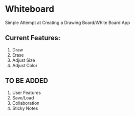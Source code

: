 # Whiteboard

Simple Attempt at Creating a Drawing Board/White Board App

## Current Features:

1. Draw
2. Erase
3. Adjust Size
4. Adjust Color

## TO BE ADDED

1. User Features
2. Save/Load
3. Collaboration
4. Sticky Notes
